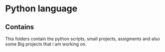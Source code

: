 # Python language
## Contains
This folders contain the python scripts, small projects, assigments and also some Big projects that i am working on. 
